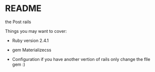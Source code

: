 # README

the Post rails 

Things you may want to cover:

* Ruby version 2.4.1

* gem Materializecss

* Configuration
if you have another vertion of rails only change the flle gem :)

